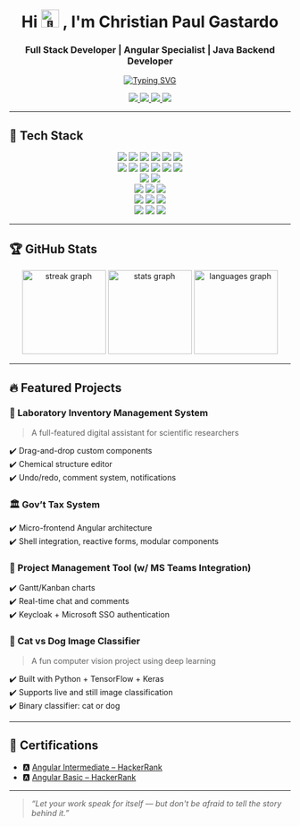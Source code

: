 <h1 align="center">Hi <span>
  <picture>
  <source srcset="https://fonts.gstatic.com/s/e/notoemoji/latest/1f44b/512.webp" type="image/webp">
  <img src="https://fonts.gstatic.com/s/e/notoemoji/latest/1f44b/512.gif" alt="👋" width="32" height="32">
</picture>
</span>, I'm Christian Paul Gastardo</h1>
<div align="center">
  <h3>Full Stack Developer | Angular Specialist | Java Backend Developer</h3>
  <a href="https://git.io/typing-svg"><img src="https://readme-typing-svg.herokuapp.com?font=Lexend+Deca&size=13&letterSpacing=0.2em&duration=5000&pause=3000&color=FFFFFF&center=true&width=435&lines=Turning+designs+into+solutions%2C+one+line+at+a+time." alt="Typing SVG" /></a></div>

<p align="center">
  <a href="https://linkedin.com/in/cgastardo" target="_blank">
    <img src="https://img.shields.io/badge/LinkedIn-0A66C2?style=flat&logo=linkedin&logoColor=white" />
  </a>
  <a href="mailto:dev.cgastardo@gmail.com">
    <img src="https://img.shields.io/badge/Gmail-D14836?style=flat&logo=gmail&logoColor=white" />
  </a>
  <a href="http://bit.ly/upwork-cgastardo" target="_blank">
    <img src="https://img.shields.io/badge/Upwork-6fda44?style=flat&logo=Upwork&logoColor=white" />
  </a>
  <img src="https://komarev.com/ghpvc/?username=cgastardo&label=Profile%20views&color=0e75b6&style=flat" />
</p>

---

## 🧰 Tech Stack

<p align="center">
  <!-- Languages -->
  <img src="https://img.shields.io/badge/Java-ED8B00?style=for-the-badge&logo=java&logoColor=white" />
  <img src="https://img.shields.io/badge/TypeScript-007ACC?style=for-the-badge&logo=typescript&logoColor=white" />
  <img src="https://img.shields.io/badge/Python-3776AB?style=for-the-badge&logo=python&logoColor=white" />
  <img src="https://img.shields.io/badge/Kotlin-0095D5?style=for-the-badge&logo=kotlin&logoColor=white" />
  <img src="https://img.shields.io/badge/HTML5-E34F26?style=for-the-badge&logo=html5&logoColor=white" />
  <img src="https://img.shields.io/badge/CSS3-1572B6?style=for-the-badge&logo=css3&logoColor=white" />

  <!-- Frameworks -->
  <br/>
  <img src="https://img.shields.io/badge/Angular-DD0031?style=for-the-badge&logo=angular&logoColor=white" />
  <img src="https://img.shields.io/badge/Spring_Boot-6DB33F?style=for-the-badge&logo=spring-boot&logoColor=white" />
  <img src="https://img.shields.io/badge/JavaFX-2F4F4F?style=for-the-badge&logo=java&logoColor=white" />
  <img src="https://img.shields.io/badge/Android-3DDC84?style=for-the-badge&logo=android&logoColor=white" />
  <img src="https://img.shields.io/badge/Flask-000000?style=for-the-badge&logo=flask&logoColor=white" />
  <img src="https://img.shields.io/badge/TensorFlow-FF6F00?style=for-the-badge&logo=tensorflow&logoColor=white" />

  <!-- AI/ML -->
  <br/>
  <img src="https://img.shields.io/badge/Deep%20Learning-000000?style=for-the-badge&logo=pytorch&logoColor=white" />
  <img src="https://img.shields.io/badge/Artificial%20Intelligence-007ACC?style=for-the-badge&logo=ai&logoColor=white" />

  <!-- Databases -->
  <br/>
  <img src="https://img.shields.io/badge/MySQL-005C84?style=for-the-badge&logo=mysql&logoColor=white" />
  <img src="https://img.shields.io/badge/Microsoft%20SQL%20Server-CC2927?style=for-the-badge&logo=microsoft%20sql%20server&logoColor=white" />
  <img src="https://img.shields.io/badge/Firebase-FFCA28?style=for-the-badge&logo=firebase&logoColor=black" />

  <!-- Cloud -->
  <br/>
  <img src="https://img.shields.io/badge/Azure-0078D4?style=for-the-badge&logo=microsoft-azure&logoColor=white" />
  <img src="https://img.shields.io/badge/AWS-232F3E?style=for-the-badge&logo=amazon-aws&logoColor=white" />
  <img src="https://img.shields.io/badge/Google%20Cloud-4285F4?style=for-the-badge&logo=google-cloud&logoColor=white" />

  <!-- Tools -->
  <br/>
  <img src="https://img.shields.io/badge/Git-F05032?style=for-the-badge&logo=git&logoColor=white" />
  <img src="https://img.shields.io/badge/VS%20Code-007ACC?style=for-the-badge&logo=visual-studio-code&logoColor=white" />
  <img src="https://img.shields.io/badge/IntelliJ-000000?style=for-the-badge&logo=intellij-idea&logoColor=white" />
</p>

---

## 🏆 GitHub Stats
<div align="center">
  <img src="https://streak-stats.demolab.com?user=dongkichan&locale=en&mode=daily&theme=codeSTACKr&hide_border=false&border_radius=5&order=3" height="150" alt="streak graph"  />
  <img src="https://github-readme-stats.vercel.app/api?username=dongkichan&hide_title=false&hide_rank=false&show_icons=true&include_all_commits=true&count_private=true&disable_animations=false&theme=gruvbox&locale=en&hide_border=false&order=1" height="150" alt="stats graph"  />
  <img src="https://github-readme-stats.vercel.app/api/top-langs?username=dongkichan&locale=en&hide_title=false&layout=compact&card_width=320&langs_count=5&theme=nightowl&hide_border=false&order=2" height="150" alt="languages graph"  />
</div>

---

## 🔥 Featured Projects

### 🧪 Laboratory Inventory Management System  
> A full-featured digital assistant for scientific researchers

✔️ Drag-and-drop custom components  
✔️ Chemical structure editor  
✔️ Undo/redo, comment system, notifications

### 🏛️ Gov’t Tax System  
✔️ Micro-frontend Angular architecture  
✔️ Shell integration, reactive forms, modular components

### 📅 Project Management Tool (w/ MS Teams Integration)  
✔️ Gantt/Kanban charts  
✔️ Real-time chat and comments  
✔️ Keycloak + Microsoft SSO authentication

### 🐶 Cat vs Dog Image Classifier  
> A fun computer vision project using deep learning

✔️ Built with Python + TensorFlow + Keras  
✔️ Supports live and still image classification  
✔️ Binary classifier: cat or dog

---

## 📜 Certifications

- 🅰️ [Angular Intermediate – HackerRank](https://www.hackerrank.com/certificates/f31716a4d566)  
- 🅰️ [Angular Basic – HackerRank](https://www.hackerrank.com/certificates/87bb7e62bd15)  

---

> _“Let your work speak for itself — but don't be afraid to tell the story behind it.”_

